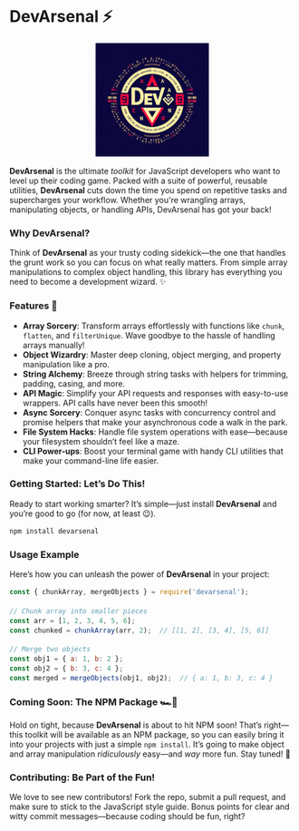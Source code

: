 # **DevArsenal** ⚡️

<p align="center">
  <img src="logo.jpg" alt="DevArsenal Logo" width="200">
</p>


**DevArsenal** is the ultimate *toolkit* for JavaScript developers who want to level up their coding game. Packed with a suite of powerful, reusable utilities, **DevArsenal** cuts down the time you spend on repetitive tasks and supercharges your workflow. Whether you're wrangling arrays, manipulating objects, or handling APIs, DevArsenal has got your back!

### **Why DevArsenal?**
Think of **DevArsenal** as your trusty coding sidekick—the one that handles the grunt work so you can focus on what really matters. From simple array manipulations to complex object handling, this library has everything you need to become a development wizard. ✨

### **Features** 🌟
- **Array Sorcery**: Transform arrays effortlessly with functions like `chunk`, `flatten`, and `filterUnique`. Wave goodbye to the hassle of handling arrays manually!
- **Object Wizardry**: Master deep cloning, object merging, and property manipulation like a pro.
- **String Alchemy**: Breeze through string tasks with helpers for trimming, padding, casing, and more.
- **API Magic**: Simplify your API requests and responses with easy-to-use wrappers. API calls have never been this smooth!
- **Async Sorcery**: Conquer async tasks with concurrency control and promise helpers that make your asynchronous code a walk in the park.
- **File System Hacks**: Handle file system operations with ease—because your filesystem shouldn’t feel like a maze.
- **CLI Power-ups**: Boost your terminal game with handy CLI utilities that make your command-line life easier.

### **Getting Started: Let’s Do This!**
Ready to start working smarter? It’s simple—just install **DevArsenal** and you’re good to go (for now, at least 😉).

```bash
npm install devarsenal
```

### **Usage Example**
Here’s how you can unleash the power of **DevArsenal** in your project:

```javascript
const { chunkArray, mergeObjects } = require('devarsenal');

// Chunk array into smaller pieces
const arr = [1, 2, 3, 4, 5, 6];
const chunked = chunkArray(arr, 2);  // [[1, 2], [3, 4], [5, 6]]

// Merge two objects
const obj1 = { a: 1, b: 2 };
const obj2 = { b: 3, c: 4 };
const merged = mergeObjects(obj1, obj2);  // { a: 1, b: 3, c: 4 }
```

### **Coming Soon: The NPM Package** 🏎️💨
Hold on tight, because **DevArsenal** is about to hit NPM soon! That’s right—this toolkit will be available as an NPM package, so you can easily bring it into your projects with just a simple `npm install`. It’s going to make object and array manipulation *ridiculously* easy—and *way* more fun. Stay tuned! 🚀

### **Contributing: Be Part of the Fun!**
We love to see new contributors! Fork the repo, submit a pull request, and make sure to stick to the JavaScript style guide. Bonus points for clear and witty commit messages—because coding should be fun, right?

